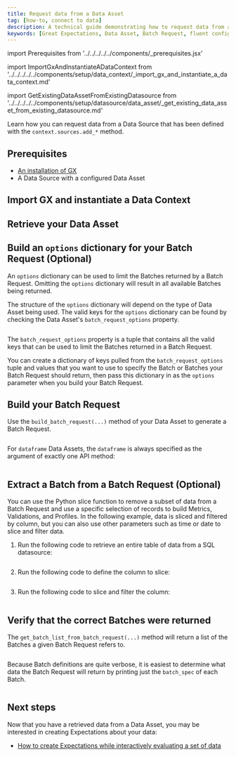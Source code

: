 ```yaml
---
title: Request data from a Data Asset
tag: [how-to, connect to data]
description: A technical guide demonstrating how to request data from a Data Asset.
keywords: [Great Expectations, Data Asset, Batch Request, fluent configuration method]
---
```


<!-- ## Prerequisites -->
import Prerequisites from '../../../../../components/_prerequisites.jsx'

<!-- ### Import GX and instantiate a Data Context -->
import ImportGxAndInstantiateADataContext from '../../../../../components/setup/data_context/_import_gx_and_instantiate_a_data_context.md'


<!-- ### Retrieve existing DataAsset from existing Datsource -->
import GetExistingDataAssetFromExistingDatasource from '../../../../../components/setup/datasource/data_asset/_get_existing_data_asset_from_existing_datasource.md'

Learn how you can request data from a Data Source that has been defined with the `context.sources.add_*` method.

## Prerequisites

<Prerequisites> 

- [An installation of GX](/oss/guides/setup/installation/install_gx.md)
- A Data Source with a configured Data Asset

</Prerequisites> 

## Import GX and instantiate a Data Context

<ImportGxAndInstantiateADataContext />

## Retrieve your Data Asset

<GetExistingDataAssetFromExistingDatasource />

## Build an `options` dictionary for your Batch Request (Optional)

An `options` dictionary can be used to limit the Batches returned by a Batch Request. Omitting the `options` dictionary will result in all available Batches being returned.

The structure of the `options` dictionary will depend on the type of Data Asset being used.  The valid keys for the `options` dictionary can be found by checking the Data Asset's `batch_request_options` property.

```python name="version-0.18.8 docs/docusaurus/docs/snippets/get_existing_data_asset_from_existing_datasource_pandas_filesystem_example.py my_batch_request_options"
```

The `batch_request_options` property is a tuple that contains all the valid keys that can be used to limit the Batches returned in a Batch Request.

You can create a dictionary of keys pulled from the `batch_request_options` tuple and values that you want to use to specify the Batch or Batches your Batch Request should return, then pass this dictionary in as the `options` parameter when you build your Batch Request.

## Build your Batch Request

Use the `build_batch_request(...)` method of your Data Asset to generate a Batch Request.

```python name="version-0.18.8 docs/docusaurus/docs/snippets/get_existing_data_asset_from_existing_datasource_pandas_filesystem_example.py my_batch_request"
```

For `dataframe` Data Assets, the `dataframe` is always specified as the argument of exactly one API method:

```python name="version-0.18.8 docs/docusaurus/docs/snippets/get_existing_data_asset_from_existing_datasource_pandas_filesystem_example.py build_batch_request_with_dataframe"
```

## Extract a Batch from a Batch Request (Optional)

You can use the Python slice function to remove a subset of data from a Batch Request and use a specific selection of records to build Metrics, Validations, and Profiles. In the following example, data is sliced and filtered by column, but you can also use other parameters such as time or date to slice and filter data.

1. Run the following code to retrieve an entire table of data from a SQL datasource:

    ```python name="version-0.18.8 docs/docusaurus/docs/snippets/how_to_connect_to_a_sql_table.py create_datasource"
    ```
2. Run the following code to define the column to slice:

    ```python name="version-0.18.8 docs/docusaurus/docs/snippets/how_to_connect_to_a_sql_table.py add_vendor_id_splitter"
    ```
3. Run the following code to slice and filter the column:

    ```python name="version-0.18.8 docs/docusaurus/docs/snippets/how_to_connect_to_a_sql_table.py build_vendor_id_batch_request"
    ```

## Verify that the correct Batches were returned

The `get_batch_list_from_batch_request(...)` method will return a list of the Batches a given Batch Request refers to.

```python name="version-0.18.8 docs/docusaurus/docs/snippets/get_existing_data_asset_from_existing_datasource_pandas_filesystem_example.py my_batch_list"
```

Because Batch definitions are quite verbose, it is easiest to determine what data the Batch Request will return by printing just the `batch_spec` of each Batch.

```python name="version-0.18.8 docs/docusaurus/docs/snippets/get_existing_data_asset_from_existing_datasource_pandas_filesystem_example.py print_batch_spec"
```

## Next steps

Now that you have a retrieved data from a Data Asset, you may be interested in creating Expectations about your data:
- [How to create Expectations while interactively evaluating a set of data](/oss/guides/expectations/how_to_create_and_edit_expectations_with_instant_feedback_from_a_sample_batch_of_data.md)


